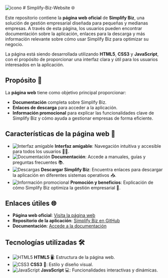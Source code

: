 ![icono](C:\Users\Dazac\OneDrive\Documents\GitHub\Simplify-Biz-Website\src\img\icon.ico) # Simplify-Biz-Website 🌐

Este repositorio contiene la **página web oficial** de **Simplify Biz**, una solución de gestión empresarial diseñada para pequeñas y medianas empresas. A través de esta página, los usuarios pueden encontrar documentación sobre la aplicación, enlaces para la descarga y más información relevante sobre cómo usar Simplify Biz para optimizar su negocio.

La página está siendo desarrollada utilizando **HTML5**, **CSS3** y **JavaScript**, con el propósito de proporcionar una interfaz clara y útil para los usuarios interesados en la aplicación.

## Propósito 🎯

La **página web** tiene como objetivo principal proporcionar:
- **Documentación** completa sobre Simplify Biz.
- **Enlaces de descarga** para acceder a la aplicación.
- **Información promocional** para explicar las funcionalidades clave de Simplify Biz y cómo ayuda a gestionar empresas de forma eficiente.

## Características de la página web 📝

- ![Interfaz amigable](https://img.shields.io/badge/Navegación_Intuitiva-00BFFF?logo=react&logoColor=white) **Interfaz amigable**: Navegación intuitiva y accesible para todos los usuarios 👨‍💻.
- ![Documentación](https://img.shields.io/badge/Documentación_Completa-00BFFF?logo=book&logoColor=white) **Documentación**: Accede a manuales, guías y preguntas frecuentes 📚.
- ![Descargas](https://img.shields.io/badge/Enlace_de_descarga-00BFFF?logo=download&logoColor=white) **Descargar Simplify Biz**: Encuentra enlaces para descargar la aplicación en diferentes sistemas operativos 📥.
- ![Información promocional](https://img.shields.io/badge/Información_promocional-FF9800?logo=info&logoColor=white) **Promoción y beneficios**: Explicación de cómo Simplify Biz optimiza la gestión empresarial 🚀.

## Enlaces útiles 🌐

- **Página web oficial**: [Visita la página web](http://simplifybiz.com)
- **Repositorio de la aplicación**: [Simplify Biz en GitHub](https://github.com/tu_usuario/simplify-biz)
- **Documentación**: [Accede a la documentación](http://simplifybiz.com/Documentacion.html)

## Tecnologías utilizadas 🛠️

- ![HTML5](https://img.shields.io/badge/HTML5-E34F26?logo=html5&logoColor=white) **HTML5** 🖥️: Estructura de la página web.
- ![CSS3](https://img.shields.io/badge/CSS3-1572B6?logo=css3&logoColor=white) **CSS3** 🎨: Estilo y diseño visual.
- ![JavaScript](https://img.shields.io/badge/JavaScript-F7DF1E?logo=javascript&logoColor=black) **JavaScript** 💻: Funcionalidades interactivas y dinámicas.
